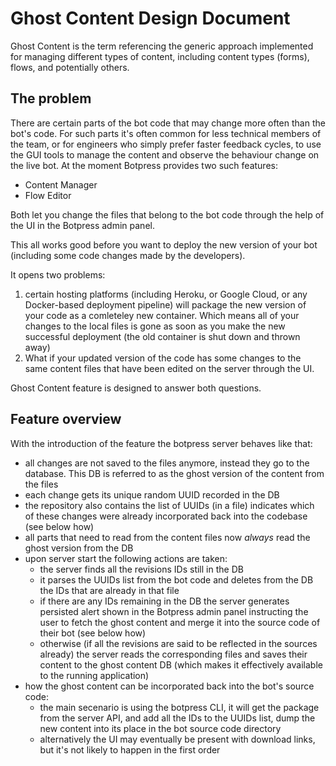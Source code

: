 # Ghost Content Design Document

Ghost Content is the term referencing the generic approach implemented for managing different types of content, including content types (forms), flows, and potentially others.

## The problem

There are certain parts of the bot code that may change more often than the bot's code.
For such parts it's often common for less technical members of the team, or for engineers who simply prefer faster feedback cycles, to use the GUI tools to manage the content and observe the behaviour change on the live bot.
At the moment Botpress provides two such features:
* Content Manager
* Flow Editor

Both let you change the files that belong to the bot code through the help of the UI in the Botpress admin panel.

This all works good before you want to deploy the new version of your bot (including some code changes made by the developers).

It opens two problems:
1) certain hosting platforms (including Heroku, or Google Cloud, or any Docker-based deployment pipeline) will package the new version of your code as a comleteley new container. Which means all of your changes to the local files is gone as soon as you make the new successful deployment (the old container is shut down and thrown away)
2) What if your updated version of the code has some changes to the same content files that have been edited on the server through the UI.

Ghost Content feature is designed to answer both questions.

## Feature overview

With the introduction of the feature the botpress server behaves like that:
* all changes are not saved to the files anymore, instead they go to the database. This DB is referred to as the ghost version of the content from the files
* each change gets its unique random UUID recorded in the DB
* the repository also contains the list of UUIDs (in a file) indicates which of these changes were already incorporated back into the codebase (see below how)
* all parts that need to read from the content files now _always_ read the ghost version from the DB
* upon server start the following actions are taken:
  * the server finds all the revisions IDs still in the DB
  * it parses the UUIDs list from the bot code and deletes from the DB the IDs that are already in that file
  * if there are any IDs remaining in the DB the server generates persisted alert shown in the Botpress admin panel instructing the user to fetch the ghost content and merge it into the source code of their bot (see below how)
  * otherwise (if all the revisions are said to be reflected in the sources already) the server reads the corresponding files and saves their content to the ghost content DB (which makes it effectively available to the running application)
* how the ghost content can be incorporated back into the bot's source code:
  * the main secenario is using the botpress CLI, it will get the package from the server API, and add all the IDs to the UUIDs list, dump the new content into its place in the bot source code directory
  * alternatively the UI may eventually be present with download links, but it's not likely to happen in the first order
